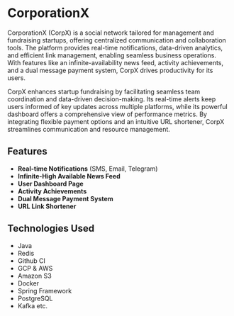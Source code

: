 # CorporationX

CorporationX (CorpX) is a social network tailored for management and fundraising startups, offering centralized communication and collaboration tools. The platform provides real-time notifications, data-driven analytics, and efficient link management, enabling seamless business operations. With features like an infinite-availability news feed, activity achievements, and a dual message payment system, CorpX drives productivity for its users.

CorpX enhances startup fundraising by facilitating seamless team coordination and data-driven decision-making. Its real-time alerts keep users informed of key updates across multiple platforms, while its powerful dashboard offers a comprehensive view of performance metrics. By integrating flexible payment options and an intuitive URL shortener, CorpX streamlines communication and resource management.

## Features

- **Real-time Notifications** (SMS, Email, Telegram)
- **Infinite-High Available News Feed**
- **User Dashboard Page**
- **Activity Achievements**
- **Dual Message Payment System**
- **URL Link Shortener**

## Technologies Used

- Java
- Redis
- Github CI
- GCP & AWS
- Amazon S3
- Docker
- Spring Framework
- PostgreSQL
- Kafka
etc.
